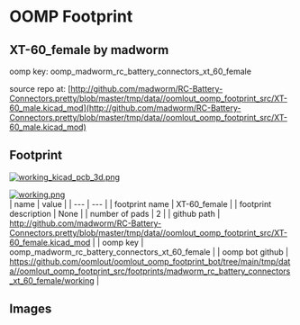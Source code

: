 # OOMP Footprint  
## XT-60_female  by madworm  
  
oomp key: oomp_madworm_rc_battery_connectors_xt_60_female  
  
source repo at: [http://github.com/madworm/RC-Battery-Connectors.pretty/blob/master/tmp/data//oomlout_oomp_footprint_src/XT-60_male.kicad_mod](http://github.com/madworm/RC-Battery-Connectors.pretty/blob/master/tmp/data//oomlout_oomp_footprint_src/XT-60_male.kicad_mod)  
## Footprint  
  
[![working_kicad_pcb_3d.png](working_kicad_pcb_3d_600.png)](working_kicad_pcb_3d.png)  
  
[![working.png](working_600.png)](working.png)  
| name | value | 
| --- | --- | 
| footprint name | XT-60_female | 
| footprint description | None | 
| number of pads | 2 | 
| github path | http://github.com/madworm/RC-Battery-Connectors.pretty/blob/master/tmp/data//oomlout_oomp_footprint_src/XT-60_female.kicad_mod | 
| oomp key | oomp_madworm_rc_battery_connectors_xt_60_female | 
| oomp bot github | https://github.com/oomlout/oomlout_oomp_footprint_bot/tree/main/tmp/data//oomlout_oomp_footprint_src/footprints/madworm_rc_battery_connectors_xt_60_female/working | 
## Images  
